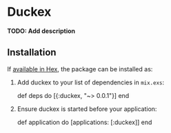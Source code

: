 # Duckex

**TODO: Add description**

## Installation

If [available in Hex](https://hex.pm/docs/publish), the package can be installed as:

  1. Add duckex to your list of dependencies in `mix.exs`:

        def deps do
          [{:duckex, "~> 0.0.1"}]
        end

  2. Ensure duckex is started before your application:

        def application do
          [applications: [:duckex]]
        end
